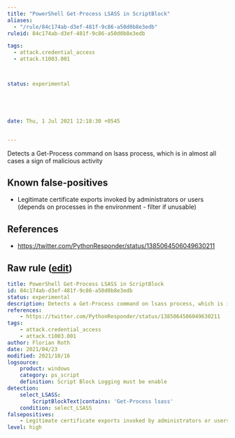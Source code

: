 ```yaml
---
title: "PowerShell Get-Process LSASS in ScriptBlock"
aliases:
  - "/rule/84c174ab-d3ef-481f-9c86-a50d0b8e3edb"
ruleid: 84c174ab-d3ef-481f-9c86-a50d0b8e3edb

tags:
  - attack.credential_access
  - attack.t1003.001



status: experimental





date: Thu, 1 Jul 2021 12:18:30 +0545


---
```


Detects a Get-Process command on lsass process, which is in almost all cases a sign of malicious activity

<!--more-->


## Known false-positives

* Legitimate certificate exports invoked by administrators or users (depends on processes in the environment - filter if unusable)



## References

* https://twitter.com/PythonResponder/status/1385064506049630211


## Raw rule ([edit](https://github.com/SigmaHQ/sigma/edit/master/rules/windows/powershell/powershell_script/posh_ps_suspicious_getprocess_lsass.yml))
```yaml
title: PowerShell Get-Process LSASS in ScriptBlock
id: 84c174ab-d3ef-481f-9c86-a50d0b8e3edb
status: experimental
description: Detects a Get-Process command on lsass process, which is in almost all cases a sign of malicious activity
references:
    - https://twitter.com/PythonResponder/status/1385064506049630211
tags:
    - attack.credential_access
    - attack.t1003.001
author: Florian Roth
date: 2021/04/23
modified: 2021/10/16
logsource:
    product: windows
    category: ps_script
    definition: Script Block Logging must be enable
detection:
    select_LSASS:
        ScriptBlockText|contains: 'Get-Process lsass'
    condition: select_LSASS
falsepositives:
    - Legitimate certificate exports invoked by administrators or users (depends on processes in the environment - filter if unusable)
level: high

```
